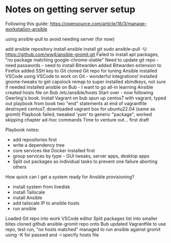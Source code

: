 # Notes on getting server setup

Following this guide: https://opensource.com/article/18/3/manage-workstation-ansible

using ansible-pull to avoid needing server (for now)

add ansible repository
install ansible
install git
sudo ansible-pull -U https://github.com/ww4/ansible-gromit.git
Failed to install apt packages, "no package matching google-chrome-stable"
Need to update git repo - need passwords - need to install Bitwarden
added Bitwarden extension to Firefox
added SSH key to Git
cloned Git repo for tuning Ansible
installed VSCode
using VSCode to work on Git - wonderful integrations!
installed gnome-tweaks to get capslock remap to super
installed xbindkeys, not sure if needed
installed ansible on Bub - I want to go all-in learning Ansible
created hosts file on Bub /etc/ansible/hosts
Start over - now following Geerling's book. 
Install Vagrant on bub
spun up centos7 with vagrant, typed out playbook from book
two "end" statements at end of vagrantfile
destroyed centos7, downloaded vagrant box for ubuntu22.04 (same as gromit)
Playbook failed, tweaked 'yum' to generic "package", worked
skipping chapter ad-hoc commands
Time to venture out... first draft

Playbook notes:
 - add repositories first
 - write a dependency tree
 - core services like Docker installed first
 - group services by type - GUI tweaks, server apps, desktop apps
 - Split out packages as individual tasks to prevent one failure aborting others
 
 
 How quick can I get a system ready for Ansible provisioning?
  - install system from livedisk
  - install Tailscale
  - install Ansible
  - add tailscale IP to ansible hosts
  - run ansible


Loaded Git repo into work VSCode editor
Split packages list into smaller bites
cloned github ansible-gromit repo onto Bub
updated Vagrantfile to use repo, test run, "no hosts matched"
managed to run ansible against gromit using -K for passwd and -i specify hosts file

